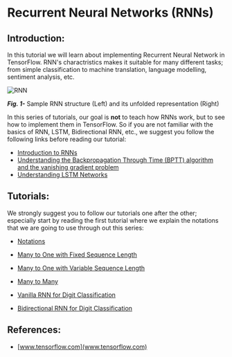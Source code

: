 # Recurrent Neural Networks (RNNs)

## Introduction:

In this tutorial we will learn about implementing Recurrent Neural Network in TensorFlow. 
RNN's charactristics makes it suitable for many different tasks; from simple classification to machine translation, language modelling, sentiment analysis, etc.


![RNN](Tutorials/files/01.png)

___Fig. 1-___ Sample RNN structure (Left) and its unfolded representation (Right)


In this series of tutorials, our goal is __not__ to teach how RNNs work, but to see how to implement them in TensorFlow. So if you are not familiar with the basics of RNN, LSTM, Bidirectional RNN, etc., we suggest you follow the following links before reading our tutorial:

- [Introduction to RNNs](http://www.wildml.com/2015/09/recurrent-neural-networks-tutorial-part-1-introduction-to-rnns/)
- [Understanding the Backpropagation Through Time (BPTT) algorithm and the vanishing gradient problem](http://www.wildml.com/2015/09/recurrent-neural-networks-tutorial-part-1-introduction-to-rnns/)
- [Understanding LSTM Networks](https://colah.github.io/posts/2015-08-Understanding-LSTMs/)


## Tutorials:

We strongly suggest you to follow our tutorials one after the other; especially start by reading the first tutorial where we explain the notations that we are going to use through out this series:

- [Notations](https://github.com/easy-tensorflow/easy-tensorflow/blob/master/7_Recurrent_Neural_Network/Tutorials/01_Notations.ipynb)
- [Many to One with Fixed Sequence Length](https://github.com/easy-tensorflow/easy-tensorflow/blob/master/7_Recurrent_Neural_Network/Tutorials/03_Many_to_One_with_Fixed_Sequence_Length.ipynb)
- [Many to One with Variable Sequence Length](https://github.com/easy-tensorflow/easy-tensorflow/blob/master/7_Recurrent_Neural_Network/Tutorials/04_Many_to_One%20_with_Variable_Sequence_Length.ipynb)
- [Many to Many](https://github.com/easy-tensorflow/easy-tensorflow/blob/master/7_Recurrent_Neural_Network/Tutorials/05_Many_to_Many.ipynb)
- [Vanilla RNN for Digit Classification](https://github.com/easy-tensorflow/easy-tensorflow/blob/master/7_Recurrent_Neural_Network/Tutorials/06_Vanilla_RNN_for_Classification.ipynb)

- [Bidirectional RNN for Digit Classification](https://github.com/easy-tensorflow/easy-tensorflow/blob/master/7_Recurrent_Neural_Network/Tutorials/07_Bidirectional_RNN_for_Classification.ipynb)

## References:
* [www.tensorflow.com](www.tensorflow.com)
